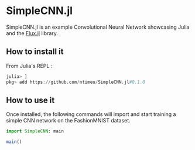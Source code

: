 # SimpleCNN.jl

SimpleCNN.jl is an example Convolutional Neural Network showcasing Julia and
the [Flux.jl](https://fluxml.ai/) library.

## How to install it

From Julia's REPL :

```julia
julia> ]
pkg> add https://github.com/ntimeu/SimpleCNN.jl#0.1.0
```

## How to use it

Once installed, the following commands will import and start training a simple
CNN network on the FashionMNIST dataset.

```julia
import SimpleCNN: main

main()
```
